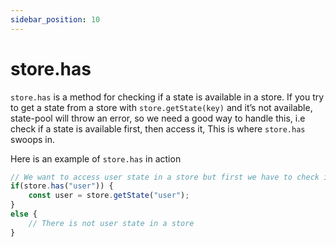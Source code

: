 ```yaml
---
sidebar_position: 10
---
```


# store.has
`store.has` is a method for checking if a state is available in a store. If you try to get a state from a store with `store.getState(key)` and it’s not available, state-pool will throw an error, so we need a good way to handle this, i.e check if a state is available first, then access it, This is where `store.has` swoops in.

Here is an example of `store.has` in action


```js
// We want to access user state in a store but first we have to check if it's available
if(store.has("user")) {
    const user = store.getState("user");
}
else {
    // There is not user state in a store
}

```